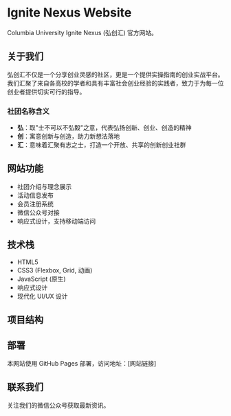 # Ignite Nexus Website

Columbia University Ignite Nexus (弘创汇) 官方网站。

## 关于我们

弘创汇不仅是一个分享创业灵感的社区，更是一个提供实操指南的创业实战平台。我们汇聚了来自各高校的学者和具有丰富社会创业经验的实践者，致力于为每一位创业者提供切实可行的指导。

### 社团名称含义

- **弘**：取"士不可以不弘毅"之意，代表弘扬创新、创业、创造的精神
- **创**：寓意创新与创造，助力新想法落地
- **汇**：意味着汇聚有志之士，打造一个开放、共享的创新创业社群

## 网站功能

- 社团介绍与理念展示
- 活动信息发布
- 会员注册系统
- 微信公众号对接
- 响应式设计，支持移动端访问

## 技术栈

- HTML5
- CSS3 (Flexbox, Grid, 动画)
- JavaScript (原生)
- 响应式设计
- 现代化 UI/UX 设计

## 项目结构

## 部署

本网站使用 GitHub Pages 部署，访问地址：[网站链接]

## 联系我们

关注我们的微信公众号获取最新资讯。 